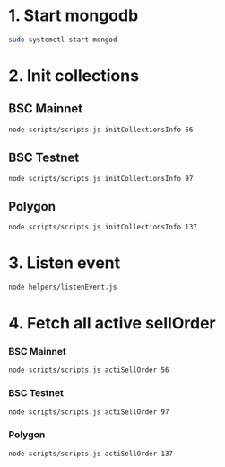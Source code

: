 # 1. Start mongodb

```bash
sudo systemctl start mongod
```

# 2. Init collections

## BSC Mainnet

```bash
node scripts/scripts.js initCollectionsInfo 56
```

## BSC Testnet

```bash
node scripts/scripts.js initCollectionsInfo 97
```

## Polygon

```bash
node scripts/scripts.js initCollectionsInfo 137
```

# 3. Listen event

```bash
node helpers/listenEvent.js
```

# 4. Fetch all active sellOrder

### BSC Mainnet

```bash
node scripts/scripts.js actiSellOrder 56
```

### BSC Testnet

```bash
node scripts/scripts.js actiSellOrder 97
```

### Polygon

```bash
node scripts/scripts.js actiSellOrder 137
```
